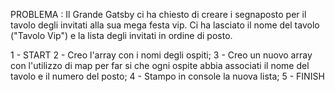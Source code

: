 PROBLEMA : Il Grande Gatsby ci ha chiesto di creare i segnaposto per il tavolo degli invitati alla sua mega festa vip. Ci ha lasciato il nome del tavolo ("Tavolo Vip") e la lista degli invitati in ordine di posto.

1 - START
2 - Creo l'array con i nomi degli ospiti;
3 - Creo un nuovo array con l'utilizzo di map per far si che ogni ospite abbia associati il nome del tavolo e il numero del posto;
4 - Stampo in console la nuova lista;
5 - FINISH